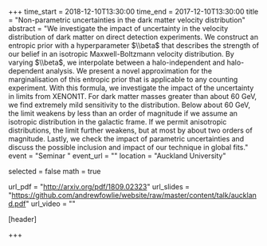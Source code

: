 +++
time_start = 2018-12-10T13:30:00
time_end = 2017-12-10T13:30:00
title = "Non-parametric uncertainties in the dark matter velocity distribution"
abstract = "We investigate the impact of uncertainty in the velocity distribution of dark matter on direct detection experiments. We construct an entropic prior with a hyperparameter $\\beta$ that describes the strength of our belief in an isotropic Maxwell-Boltzmann velocity distribution. By varying $\\beta$, we interpolate between a halo-independent and halo-dependent analysis. We present a novel approximation for the marginalisation of this entropic prior that is applicable to any counting experiment. With this formula, we investigate the impact of the uncertainty in limits from XENON1T. For dark matter masses greater than about 60 GeV, we find extremely mild sensitivity to the distribution. Below about 60 GeV, the limit weakens by less than an order of magnitude if we assume an isotropic distribution in the galactic frame. If we permit anisotropic distributions, the limit further weakens, but at most by about two orders of magnitude. Lastly, we check the impact of parametric uncertainties and discuss the possible inclusion and impact of our technique in global fits."
event = "Seminar "
event_url = ""
location = "Auckland University"

selected = false
math = true

url_pdf = "http://arxiv.org/pdf/1809.02323"
url_slides = "https://github.com/andrewfowlie/website/raw/master/content/talk/auckland.pdf"
url_video = ""

[header]

+++
